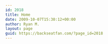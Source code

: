 ```yaml
---
id: 2018
title: Home
date: 2009-10-07T15:30:12+00:00
author: Ryan M.
layout: page
guid: https://backseatfan.com/?page_id=2018
---
```


<div class="entry">
</div>
